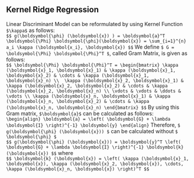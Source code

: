 ## Kernel Ridge Regression

Linear Discriminant Model can be reformulated by using Kernel Function `$\kappa$`  as follows:<br>
`$$ g(\boldsymbol{\phi} (\boldsymbol{x}) ) = \boldsymbol{a}^T \boldsymbol{\Phi} \boldsymbol{\phi}(\boldsymbol{x}) = \sum_{i=1}^{n} a_i \kappa (\boldsymbol{x_i}, \boldsymbol{x}) $$`
We define `$ G = \boldsymbol{\Phi} \boldsymbol{\Phi}^T $`, called Gram Matrix, is given as follows:<br>
`$$ \boldsymbol{\Phi} \boldsymbol{\Phi}^T = \begin{bmatrix} \kappa (\boldsymbol{x}_1, \boldsymbol{x}_1) & \kappa (\boldsymbol{x}_1, \boldsymbol{x}_2) & \cdots & \kappa (\boldsymbol{x}_1, \boldsymbol{x}_n) \\  \kappa (\boldsymbol{x}_2, \boldsymbol{x}_1) & \kappa (\boldsymbol{x}_2, \boldsymbol{x}_2) & \cdots & \kappa (\boldsymbol{x}_2, \boldsymbol{x}_n) \\ \vdots & \vdots & \ddots & \vdots \\ \kappa (\boldsymbol{x}_n, \boldsymbol{x}_1) & \kappa (\boldsymbol{x}_n, \boldsymbol{x}_2) & \cdots & \kappa (\boldsymbol{x}_n, \boldsymbol{x}_n) \end{bmatrix} $$`
By using this Gram matrix, `$\boldsymbol{a}$` can be calculated as follows:<br>
`\begin{align} \boldsymbol{a} = \left( \boldsymbol{G} + \lambda \boldsymbol{I} \right)^{-1} \boldsymbol{y} \end{align}`
Therefore, `$ g(\boldsymbol{\phi} (\boldsymbol{x})) $` can be calculated without `$ \boldsymbol{\phi} $`<br>
`$$ g(\boldsymbol{\phi} (\boldsymbol{x})) = \boldsymbol{y}^T \left( \boldsymbol{G} + \lambda \boldsymbol{I} \right)^{-1} \boldsymbol{k} (\boldsymbol{x}) $$`
where<br>
`$$ \boldsymbol{k} (\boldsymbol{x}) = \left( \kappa (\boldsymbol{x}_1, \boldsymbol{x}), \kappa (\boldsymbol{x}_2, \boldsymbol{x}), \cdots, \kappa (\boldsymbol{x}_n, \boldsymbol{x}) \right)^T $$`
 
